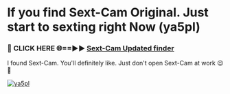 # If you find Sext-Cam Original. Just start to sexting right Now (ya5pl)

<h3>🔴 CLICK HERE 🌐==►► <a href="https://tinyurl.com/mtbk5fxa" rel="nofollow">Sext-Cam Updated finder</a></h3>

I found Sext-Cam. You'll definitely like. Just don't open Sext-Cam at work 😉💬

[![ya5pl](https://i.imgur.com/Q8WKrnY.jpeg)](https://tinyurl.com/mtbk5fxa)
